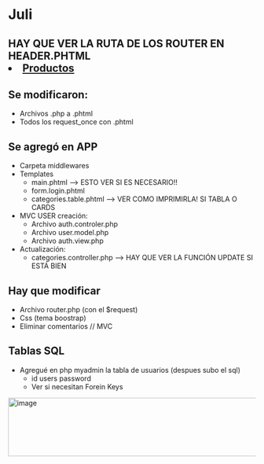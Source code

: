 # Juli
## HAY QUE VER LA RUTA DE LOS ROUTER EN HEADER.PHTML <li><a href="/web2TPE/juli/productos">Productos</a></li>
## Se modificaron:
- Archivos .php a .phtml
- Todos los request_once con .phtml
## Se agregó en APP
  - Carpeta middlewares
  - Templates
    - main.phtml --> ESTO VER SI ES NECESARIO!!
    - form.login.phtml
    - categories.table.phtml --> VER COMO IMPRIMIRLA! SI TABLA O CARDS 
  - MVC USER creación:
    - Archivo auth.controler.php
    - Archivo user.model.php
    - Archivo auth.view.php
  - Actualización:
    - categories.controller.php --> HAY QUE VER LA FUNCIÓN UPDATE SI ESTÁ BIEN
## Hay que modificar 
- Archivo router.php (con el $request)
- Css (tema boostrap)
- Eliminar comentarios // MVC
## Tablas SQL
- Agregué en php myadmin la tabla de usuarios (despues subo el sql) 
    - id users password
    - Ver si necesitan Forein Keys
 
<img width="733" height="119" alt="image" src="https://github.com/user-attachments/assets/a0e090ac-9453-4f4d-87ce-5fa3b661f9db" />



